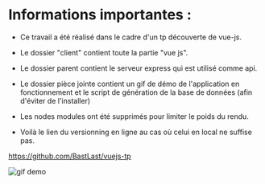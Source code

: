 # Informations importantes : 

- Ce travail a été réalisé dans le cadre d'un tp découverte de vue-js.

- Le dossier "client" contient toute la partie "vue js".

- Le dossier parent contient le serveur express qui est utilisé comme api.

- Le dossier pièce jointe contient un gif de démo de l'application en fonctionnement et le script de génération de la base de données (afin d'éviter de l'installer)

- Les nodes modules ont été supprimés pour limiter le poids du rendu.

- Voilà le lien du versionning en ligne au cas où celui en local ne suffise pas. 

https://github.com/BastLast/vuejs-tp

<img src="https://raw.githubusercontent.com/BastLast/vuejs-tp/master/Pi%C3%A8ces%20jointes/demo_bastien_lasteyrie.gif" alt="gif demo">